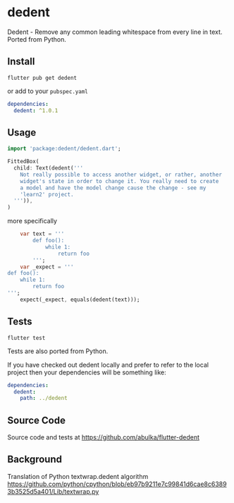 # dedent

Dedent - Remove any common leading whitespace from every line in text. Ported from Python.

## Install

```
flutter pub get dedent
```

or add to your `pubspec.yaml`

```yaml
dependencies:
  dedent: ^1.0.1
```

## Usage

```dart
import 'package:dedent/dedent.dart';
```

```dart
FittedBox(
  child: Text(dedent('''
    Not really possible to access another widget, or rather, another
    widget's state in order to change it. You really need to create
    a model and have the model change cause the change - see my 
    'learn2' project.
  ''')),
)
```

more specifically

```dart
    var text = '''
        def foo():
            while 1:
                return foo
        ''';
    var _expect = '''
def foo():
    while 1:
        return foo
''';
    expect(_expect, equals(dedent(text)));
```

## Tests

```
flutter test
```

Tests are also ported from Python.

If you have checked out dedent locally and prefer to refer to the local project then your
dependencies will be something like:

```yaml
dependencies:
  dedent:
    path: ../dedent
```

## Source Code

Source code and tests at https://github.com/abulka/flutter-dedent

## Background

Translation of Python textwrap.dedent algorithm
https://github.com/python/cpython/blob/eb97b9211e7c99841d6cae8c63893b3525d5a401/Lib/textwrap.py
